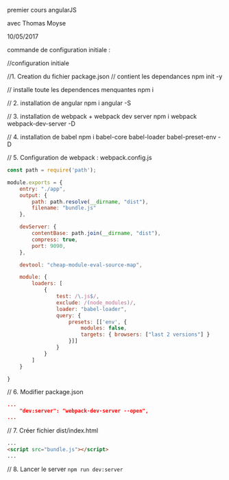 premier cours angularJS

avec Thomas Moyse

10/05/2017


commande de configuration initiale :

//configuration initiale

//1. Creation du fichier package.json
// contient les dependances
npm init -y


// installe toute les dependences menquantes
npm i


// 2. installation de angular
npm i angular -S


// 3. installation de webpack + webpack dev server
npm i  webpack webpack-dev-server -D


// 4. installation de babel
npm i babel-core babel-loader babel-preset-env -D


// 5. Configuration de webpack : webpack.config.js
```js
const path = require('path');

module.exports = {
    entry: "./app",
    output: {
        path: path.resolve(__dirname, "dist"),
        filename: "bundle.js"
    },

    devServer: {
        contentBase: path.join(__dirname, "dist"),
        compress: true,
        port: 9090,
    },

	devtool: "cheap-module-eval-source-map",

    module: {
        loaders: [
            {
                test: /\.js$/,
                exclude: /(node_modules)/,
                loader: "babel-loader",
                query: {
                    presets: [['env', {
                        modules: false,
                        targets: { browsers: ["last 2 versions"] }
                    }]]
                }
            }
        ]
    }

}
```

// 6. Modifier package.json
```json
...
    "dev:server": "webpack-dev-server --open",
...
```

// 7. Créer fichier dist/index.html
```html
...
<script src="bundle.js"></script>
...
```

// 8. Lancer le server
```npm run dev:server```
